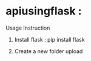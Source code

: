 # apiusingflask : 

Usage Instruction 

1. Install flask :
pip install flask

2. Create a new folder upload
